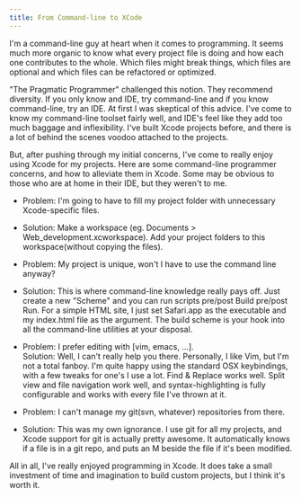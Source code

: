 ```yaml
---
title: From Command-line to XCode
---
```

<p>I'm a command-line guy at heart when it comes to programming. It seems much more organic to know what every project file is doing and how each one contributes to the whole. Which files might break things, which files are optional and which files can be refactored or optimized.</p><p>"The Pragmatic Programmer" challenged this notion. They recommend diversity. If you only know and IDE, try command-line and if you know command-line, try an IDE. At first I was skeptical of this advice. I've come to know my command-line toolset fairly well, and IDE's feel like they add too much baggage and inflexibility. I've built Xcode projects before, and there is a lot of behind the scenes voodoo attached to the projects.</p><p>But, after pushing through my initial concerns, I've come to really enjoy using Xcode for my projects. Here are some command-line programmer concerns, and how to alleviate them in Xcode. Some may be obvious to those who are at home in their IDE, but they weren't to me.</p><ul><li>Problem: I'm going to have to fill my project folder with unnecessary Xcode-specific files.</li>
<li><p>Solution: Make a workspace (eg. Documents > Web_development.xcworkspace). Add your project folders to this workspace(without copying the files).</p></li>
<li><p>Problem: My project is unique, won't I have to use the command line anyway?</p></li>
<li><p>Solution: This is where command-line knowledge really pays off. Just create a new "Scheme" and you can run scripts pre/post Build pre/post Run. For a simple HTML site, I just set Safari.app as the executable and my index.html file as the argument. The build scheme is your hook into all the command-line utilities at your disposal.</p></li>
<li><p>Problem: I prefer editing with [vim, emacs, ...].<br />
Solution: Well, I can't really help you there. Personally, I like Vim, but I'm not a total fanboy. I'm quite happy using the standard OSX keybindings, with a few tweaks for one's I use a lot. Find &amp; Replace works well. Split view and file navigation work well, and syntax-highlighting is fully configurable and works with every file I've thrown at it.</p></li>
<li><p>Problem: I can't manage my git(svn, whatever) repositories from there.</p></li>
<li>Solution: This was my own ignorance. I use git for all my projects, and Xcode support for git is actually pretty awesome. It automatically knows if a file is in a git repo, and puts an M beside the file if it's been modified. </li>
</ul><p>All in all, I've really enjoyed programming in Xcode. It does take a small investment of time and imagination to build custom projects, but I think it's worth it.</p><div class="blogger-post-footer"><img alt="" height="1" src="https://blogger.googleusercontent.com/tracker/3761776372224414205-6328909380033109562?l=amxor.blogspot.com" width="1" /></div>
